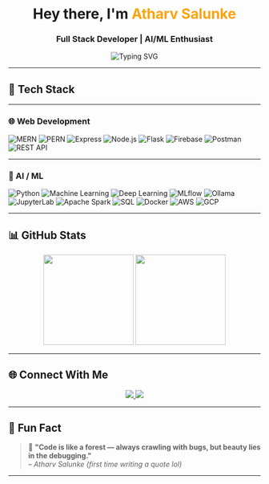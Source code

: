 <h1 align="center"> Hey there, I'm <span style="color:#fca311">Atharv Salunke</span> </h1>
<h3 align="center">Full Stack Developer | AI/ML Enthusiast </h3>

<p align="center">
  <img src="https://readme-typing-svg.herokuapp.com?font=Fira+Code&weight=600&size=22&pause=1000&center=true&vCenter=true&width=700&lines=Passionate+about+AI+and+Software+Development;Skilled+in+MERN%2C+PERN%2C+Django%2C+Flask%2C+ML%2C+Firebase;Exploring+MLflow%2C+Ollama%2C+DataBricks+and+more;Always+open+to+collaborations+%F0%9F%9A%80" alt="Typing SVG" />
</p>

---

## 🧠 Tech Stack
---

### 🌐 Web Development
![MERN](https://img.shields.io/badge/MERN-blue?style=for-the-badge&logo=javascript)
![PERN](https://img.shields.io/badge/PERN-yellow?style=for-the-badge&logo=postgresql)
![Express](https://img.shields.io/badge/Express.js-black?style=for-the-badge&logo=express)
![Node.js](https://img.shields.io/badge/Node.js-green?style=for-the-badge&logo=nodedotjs)
![Flask](https://img.shields.io/badge/Flask-white?style=for-the-badge&logo=flask&logoColor=black)
![Firebase](https://img.shields.io/badge/Firebase-ffca28?style=for-the-badge&logo=firebase)
![Postman](https://img.shields.io/badge/Postman-orange?style=for-the-badge&logo=postman)
![REST API](https://img.shields.io/badge/REST-API-green?style=for-the-badge&logo=fastapi)

---
### 🤖 AI / ML 
![Python](https://img.shields.io/badge/Python-3776AB?style=for-the-badge&logo=python&logoColor=white)
![Machine Learning](https://img.shields.io/badge/ML-blueviolet?style=for-the-badge&logo=scikit-learn)
![Deep Learning](https://img.shields.io/badge/Deep_Learning-red?style=for-the-badge&logo=tensorflow&logoColor=white)
![MLflow](https://img.shields.io/badge/MLflow-0064a5?style=for-the-badge&logo=mlflow)
![Ollama](https://img.shields.io/badge/Ollama-000000?style=for-the-badge&logo=github)
![JupyterLab](https://img.shields.io/badge/JupyterLab-F37626?style=for-the-badge&logo=jupyter)
![Apache Spark](https://img.shields.io/badge/Spark-FDEE21?style=for-the-badge&logo=apachespark)
![SQL](https://img.shields.io/badge/SQL-4479A1?style=for-the-badge&logo=postgresql)
![Docker](https://img.shields.io/badge/Docker-2496ED?style=for-the-badge&logo=docker)
![AWS](https://img.shields.io/badge/AWS-FF9900?style=for-the-badge&logo=amazonaws)
![GCP](https://img.shields.io/badge/GCP-4285F4?style=for-the-badge&logo=googlecloud)



---

## 📊 GitHub Stats

<p align="center">
  <img src="https://github-readme-stats.vercel.app/api?username=atharvsalunke&show_icons=true&theme=radical&border_radius=10" height="180" />
  <img src="https://github-readme-stats.vercel.app/api/top-langs/?username=atharvsalunke&layout=compact&theme=radical&border_radius=10" height="180" />
</p>

---

## 🌐 Connect With Me

<p align="center">
  <a href="https://www.linkedin.com/in/atharv-salunke-280235338/" target="_blank">
    <img src="https://img.shields.io/badge/LinkedIn-blue?style=for-the-badge&logo=linkedin">
  </a>
  <a href="mailto:atharvsalunke@gmail.com">
    <img src="https://img.shields.io/badge/Gmail-red?style=for-the-badge&logo=gmail">
  </a>
</p>

---

## 🧠 Fun Fact

> 🐞 **"Code is like a forest — always crawling with bugs, but beauty lies in the debugging."**  
> – *Atharv Salunke (first time writing a quote lol)*

---

